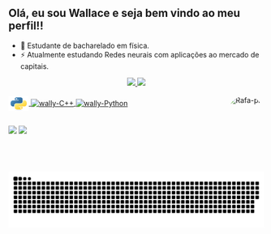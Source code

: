 ## Olá, eu sou Wallace e seja bem vindo ao meu perfil!! 

- 🔭 Estudante de bacharelado em física.
- ⚡ Atualmente estudando Redes neurais com aplicações ao mercado de capitais.
 <div align="center">
  <a href="https://github.com/wally-joe">
  <img height="180em" src="https://github-readme-stats.vercel.app/api?username=wally-joe&show_icons=true&theme=dark&include_all_commits=true&count_private=true"/>
  <img height="180em" src="https://github-readme-stats.vercel.app/api/top-langs/?username=wally-joe&layout=compact&langs_count=7&theme=dark"/>
</div>
<div style="display: inline_block"><br>
  <img align="center" alt="wally-Python" height="30" width="40" src="https://raw.githubusercontent.com/devicons/devicon/master/icons/python/python-original.svg">
  <img align="center" alt="wally-C++" height="30" width="40" src="https://cdn.jsdelivr.net/gh/devicons/devicon/icons/cplusplus/cplusplus-original.svg">
  <img align="center" alt="wally-Python" height="30" width="40" src="https://cdn.jsdelivr.net/gh/devicons/devicon/icons/r/r-original.svg">
  <img align="right" alt="Rafa-pic" height="150" style="border-radius:50px;" 
  src="https://giffiles.alphacoders.com/126/12671.gif">
</div> 
  
 ##

<div>
<a href="https://www.facebook.com/wallace.jose.3701/" target="_blank"><img src="https://img.shields.io/badge/Facebook-1877F2?style=for-the-badge&logo=facebook&logoColor=white" target="_blank"></a>
<a href="https://www.instagram.com/wallace.jose.op/" target="_blank"><img src="https://img.shields.io/badge/-Instagram-%23E4405F?style=for-the-badge&logo=instagram&logoColor=white" target="_blank"></a>
  
![Snake animation](https://github.com/wally-joe/wally-joe/blob/output/github-contribution-grid-snake.svg)
